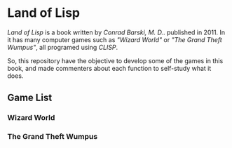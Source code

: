 Land of Lisp
============

*Land of Lisp* is a book written by _Conrad Barski, M. D._. published in 2011. In it has many computer games such as *"Wizard World"* or *"The Grand Theft Wumpus"*, all programed using *CLISP*.

So, this repository have the objective to develop some of the games in this book, and made commenters about each function to self-study what it does.

Game List
---------

### Wizard World ###

### The Grand Theft Wumpus ###
